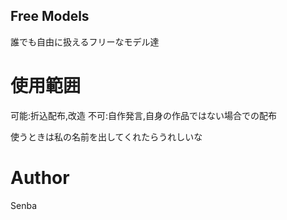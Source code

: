 ## Free Models
誰でも自由に扱えるフリーなモデル達

# 使用範囲
可能:折込配布,改造
不可:自作発言,自身の作品ではない場合での配布

使うときは私の名前を出してくれたらうれしいな

# Author
Senba
